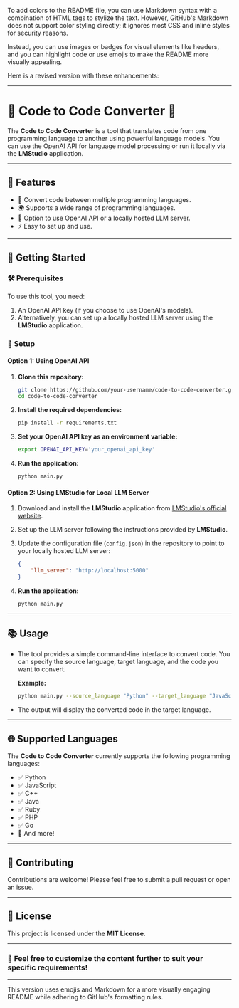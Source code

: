 To add colors to the README file, you can use Markdown syntax with a combination of HTML tags to stylize the text. However, GitHub's Markdown does not support color styling directly; it ignores most CSS and inline styles for security reasons. 

Instead, you can use images or badges for visual elements like headers, and you can highlight code or use emojis to make the README more visually appealing.

Here is a revised version with these enhancements:

---

# 🌟 **Code to Code Converter** 🌟

The **Code to Code Converter** is a tool that translates code from one programming language to another using powerful language models. You can use the OpenAI API for language model processing or run it locally via the **LMStudio** application.

---

## 🎯 **Features**

- 🔄 Convert code between multiple programming languages.
- 🌍 Supports a wide range of programming languages.
- 🔑 Option to use OpenAI API or a locally hosted LLM server.
- ⚡ Easy to set up and use.

---

## 🚀 **Getting Started**

### 🛠 **Prerequisites**

To use this tool, you need:

1. An OpenAI API key (if you choose to use OpenAI's models).
2. Alternatively, you can set up a locally hosted LLM server using the **LMStudio** application.

### 🔧 **Setup**

#### **Option 1: Using OpenAI API**

1. **Clone this repository:**
    ```bash
    git clone https://github.com/your-username/code-to-code-converter.git
    cd code-to-code-converter
    ```

2. **Install the required dependencies:**
    ```bash
    pip install -r requirements.txt
    ```

3. **Set your OpenAI API key as an environment variable:**
    ```bash
    export OPENAI_API_KEY='your_openai_api_key'
    ```

4. **Run the application:**
    ```bash
    python main.py
    ```

#### **Option 2: Using LMStudio for Local LLM Server**

1. Download and install the **LMStudio** application from [LMStudio's official website](https://lmstudio.ai/).

2. Set up the LLM server following the instructions provided by **LMStudio**.

3. Update the configuration file (`config.json`) in the repository to point to your locally hosted LLM server:
    ```json
    {
        "llm_server": "http://localhost:5000"
    }
    ```

4. **Run the application:**
    ```bash
    python main.py
    ```

---

## 📚 **Usage**

- The tool provides a simple command-line interface to convert code. You can specify the source language, target language, and the code you want to convert.
  
  **Example:**
  ```bash
  python main.py --source_language "Python" --target_language "JavaScript" --code "print('Hello World')"
  ```

- The output will display the converted code in the target language.

---

## 🌐 **Supported Languages**

The **Code to Code Converter** currently supports the following programming languages:

- ✅ Python
- ✅ JavaScript
- ✅ C++
- ✅ Java
- ✅ Ruby
- ✅ PHP
- ✅ Go
- 🚀 And more!

---

## 🤝 **Contributing**

Contributions are welcome! Please feel free to submit a pull request or open an issue.

---

## 📄 **License**

This project is licensed under the **MIT License**.

---

### 🎨 **Feel free to customize the content further to suit your specific requirements!**

---

This version uses emojis and Markdown for a more visually engaging README while adhering to GitHub's formatting rules.

